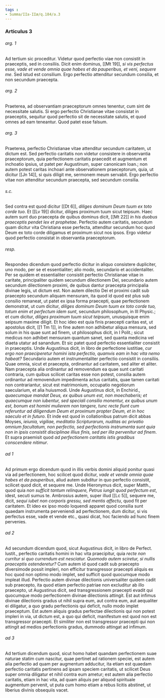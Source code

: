 ```yaml
---
tags : 
- Summa/IIa-IIæ/q.184/a.3
---
```


### Articulus 3

###### arg. 1
Ad tertium sic proceditur. Videtur quod perfectio viae non consistit in praeceptis, sed in consiliis. Dicit enim dominus, [[Mt 19]], *si vis perfectus esse, vade et vende omnia quae habes et da pauperibus, et veni, sequere me*. Sed istud est consilium. Ergo perfectio attenditur secundum consilia, et non secundum praecepta.

###### arg. 2
Praeterea, ad observantiam praeceptorum omnes tenentur, cum sint de necessitate salutis. Si ergo perfectio Christianae vitae consistat in praeceptis, sequitur quod perfectio sit de necessitate salutis, et quod omnes ad eam teneantur. Quod patet esse falsum.

###### arg. 3
Praeterea, perfectio Christianae vitae attenditur secundum caritatem, ut dictum est. Sed perfectio caritatis non videtur consistere in observantia praeceptorum, quia perfectionem caritatis praecedit et augmentum et inchoatio ipsius, ut patet per Augustinum, super canonicam Ioan.; non autem potest caritas inchoari ante observationem praeceptorum, quia, ut dicitur [[Jn 14]], si quis diligit me, sermonem meum servabit. Ergo perfectio vitae non attenditur secundum praecepta, sed secundum consilia.

###### s.c.
Sed contra est quod dicitur [[Dt 6]], *diliges dominum Deum tuum ex toto corde tuo*. Et [[Lv 19]] dicitur, diliges proximum tuum sicut teipsum. Haec autem sunt duo praecepta de quibus dominus dicit, [[Mt 22]] *in his duobus praeceptis pendet lex et prophetae*. Perfectio autem caritatis, secundum quam dicitur vita Christiana esse perfecta, attenditur secundum hoc quod Deum ex toto corde diligamus et proximum sicut nos ipsos. Ergo videtur quod perfectio consistat in observantia praeceptorum.

###### resp.
Respondeo dicendum quod perfectio dicitur in aliquo consistere dupliciter, uno modo, per se et essentialiter; alio modo, secundario et accidentaliter. Per se quidem et essentialiter consistit perfectio Christianae vitae in caritate, principaliter quidem secundum dilectionem Dei, secundario autem secundum dilectionem proximi, de quibus dantur praecepta principalia divinae legis, ut dictum est. Non autem dilectio Dei et proximi cadit sub praecepto secundum aliquam mensuram, ita quod id quod est plus sub consilio remaneat, ut patet ex ipsa forma praecepti, quae perfectionem demonstrat, ut cum dicitur, *diliges dominum Deum tuum ex toto corde tuo, totum enim et perfectum idem sunt*, secundum philosophum, in III Physic.; et cum dicitur, *diliges proximum tuum sicut teipsum*, unusquisque enim seipsum maxime diligit. Et hoc ideo est quia finis praecepti caritas est, ut apostolus dicit, [[1 Tm 1]], in fine autem non adhibetur aliqua mensura, sed solum in his quae sunt ad finem, ut philosophus dicit, in I Polit.; sicut medicus non adhibet mensuram quantum sanet, sed quanta medicina vel diaeta utatur ad sanandum. Et sic patet quod perfectio essentialiter consistit in praeceptis. Unde Augustinus dicit, in libro de perfectione iustitiae, *cur ergo non praeciperetur homini ista perfectio, quamvis eam in hac vita nemo habeat?* Secundario autem et instrumentaliter perfectio consistit in consiliis. Quae omnia, sicut et praecepta, ordinantur ad caritatem, sed aliter et aliter. Nam praecepta alia ordinantur ad removendum ea quae sunt caritati contraria, cum quibus scilicet caritas esse non potest, consilia autem ordinantur ad removendum impedimenta actus caritatis, quae tamen caritati non contrariantur, sicut est matrimonium, occupatio negotiorum saecularium, et alia huiusmodi. Unde Augustinus dicit, in Enchirid., *quaecumque mandat Deus, ex quibus unum est, non moechaberis; et quaecumque non iubentur, sed speciali consilio monentur, ex quibus unum est, bonum est homini mulierem non tangere, tunc recte fiunt cum referuntur ad diligendum Deum et proximum propter Deum, et in hoc saeculo et in futuro*. Et inde est quod in collationibus patrum dicit abbas Moyses, *ieiunia, vigiliae, meditatio Scripturarum, nuditas ac privatio omnium facultatum, non perfectio, sed perfectionis instrumenta sunt quia non in ipsis consistit disciplinae illius finis, sed per illa pervenitur ad finem*. Et supra praemisit quod *ad perfectionem caritatis istis gradibus conscendere nitimur*.

###### ad 1
Ad primum ergo dicendum quod in illis verbis domini aliquid ponitur quasi via ad perfectionem, hoc scilicet quod dicitur, *vade et vende omnia quae habes et da pauperibus*, aliud autem subditur in quo perfectio consistit, scilicet quod dicit, et sequere me. Unde Hieronymus dicit, super Matth., quod quia *non sufficit tantum relinquere, Petrus iungit quod perfectum est*, idest, secuti sumus te. Ambrosius autem, super illud [[Lc 5]], sequere me, dicit, *sequi iubet non corporis gressu, sed mentis affectu*, quod fit per caritatem. Et ideo ex ipso modo loquendi apparet quod consilia sunt quaedam instrumenta perveniendi ad perfectionem, dum dicitur, si vis perfectus esse, vade et vende etc., quasi dicat, hoc faciendo ad hunc finem pervenies.

###### ad 2
Ad secundum dicendum quod, sicut Augustinus dicit, in libro de Perfect. Iustit., perfectio caritatis homini in hac vita praecipitur, quia *recte non curritur si quo currendum est nesciatur. Quomodo autem sciretur, si nullis praeceptis ostenderetur?* Cum autem id quod cadit sub praecepto diversimode possit impleri, non efficitur transgressor praecepti aliquis ex hoc quod non optimo modo implet, sed sufficit quod quocumque modo impleat illud. Perfectio autem divinae dilectionis universaliter quidem cadit sub praecepto, ita quod etiam perfectio patriae non excluditur ab illo praecepto, ut Augustinus dicit, sed transgressionem praecepti evadit qui quocumque modo perfectionem divinae dilectionis attingit. Est aut infimus divinae dilectionis gradus ut nihil supra eum, aut contra eum, aut aequaliter ei diligatur, a quo gradu perfectionis qui deficit, nullo modo implet praeceptum. Est autem aliquis gradus perfectae dilectionis qui non potest impleri in via, ut dictum est, a quo qui deficit, manifestum est quod non est transgressor praecepti. Et similiter non est transgressor praecepti qui non attingit ad medios perfectionis gradus, dummodo attingat ad infimum.

###### ad 3
Ad tertium dicendum quod, sicut homo habet quandam perfectionem suae naturae statim cum nascitur, quae pertinet ad rationem speciei, est autem alia perfectio ad quam per augmentum adducitur, ita etiam est quaedam perfectio caritatis pertinens ad ipsam speciem caritatis, ut scilicet Deus super omnia diligatur et nihil contra eum ametur; est autem alia perfectio caritatis, etiam in hac vita, ad quam aliquis per aliquod spirituale augmentum pervenit, ut puta cum homo etiam a rebus licitis abstinet, ut liberius divinis obsequiis vacet.


